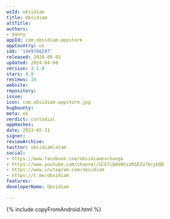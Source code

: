```yaml
---
wsId: obsidiam
title: Obsidiam
altTitle: 
authors:
- danny
appId: com.obsidiam.appstore
appCountry: us
idd: '1449766297'
released: 2020-09-03
updated: 2024-04-08
version: 3.1.0
stars: 4.9
reviews: 14
website: 
repository: 
issue: 
icon: com.obsidiam.appstore.jpg
bugbounty: 
meta: ok
verdict: custodial
appHashes: 
date: 2023-05-31
signer: 
reviewArchive: 
twitter: obsidiamlatam
social:
- https://www.facebook.com/obsidiamexchange
- https://www.youtube.com/channel/UC67iQdeNtxzRSEZu76cybQQ
- https://www.instagram.com/obsidiam
- https://t.me/obsidiam
features: 
developerName: Obsidiam

---
```


{% include copyFromAndroid.html %}